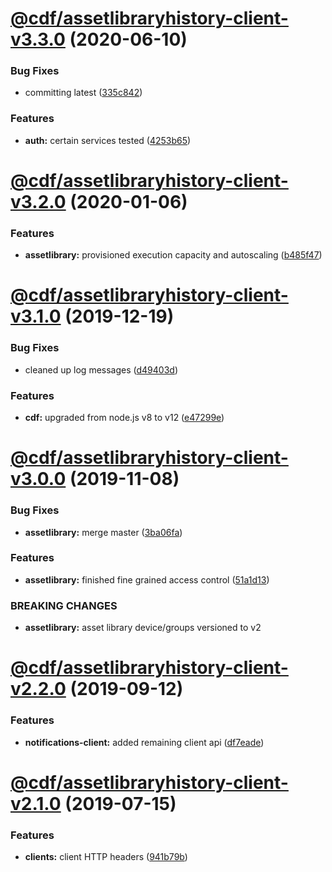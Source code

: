 # [@cdf/assetlibraryhistory-client-v3.3.0](https://git-codecommit.us-west-2.amazonaws.com/v1/repos/cdf-core/compare/@cdf/assetlibraryhistory-client-v3.2.0...@cdf/assetlibraryhistory-client-v3.3.0) (2020-06-10)


### Bug Fixes

* committing latest ([335c842](https://git-codecommit.us-west-2.amazonaws.com/v1/repos/cdf-core/commit/335c84223ab2a860c52766559b220170a64c7c17))


### Features

* **auth:** certain services tested ([4253b65](https://git-codecommit.us-west-2.amazonaws.com/v1/repos/cdf-core/commit/4253b65750e52dd962a3a42dde05626044bb79cc))

# [@cdf/assetlibraryhistory-client-v3.2.0](https://git-codecommit.us-west-2.amazonaws.com/v1/repos/cdf-core/compare/@cdf/assetlibraryhistory-client-v3.1.0...@cdf/assetlibraryhistory-client-v3.2.0) (2020-01-06)


### Features

* **assetlibrary:** provisioned execution capacity and autoscaling ([b485f47](https://git-codecommit.us-west-2.amazonaws.com/v1/repos/cdf-core/commit/b485f477c0b1c36d63f74c70fa041c296148b980))

# [@cdf/assetlibraryhistory-client-v3.1.0](https://git-codecommit.us-west-2.amazonaws.com/v1/repos/cdf-core/compare/@cdf/assetlibraryhistory-client-v3.0.0...@cdf/assetlibraryhistory-client-v3.1.0) (2019-12-19)


### Bug Fixes

* cleaned up log messages ([d49403d](https://git-codecommit.us-west-2.amazonaws.com/v1/repos/cdf-core/commit/d49403d11f3f73ea8c5ce061bfa790ec40cd8c13))


### Features

* **cdf:** upgraded from node.js v8 to v12 ([e47299e](https://git-codecommit.us-west-2.amazonaws.com/v1/repos/cdf-core/commit/e47299ee399acf6554a0845048c4fed99251c2b1))

# [@cdf/assetlibraryhistory-client-v3.0.0](https://git-codecommit.us-west-2.amazonaws.com/v1/repos/cdf-core/compare/@cdf/assetlibraryhistory-client-v2.2.0...@cdf/assetlibraryhistory-client-v3.0.0) (2019-11-08)


### Bug Fixes

* **assetlibrary:** merge master ([3ba06fa](https://git-codecommit.us-west-2.amazonaws.com/v1/repos/cdf-core/commit/3ba06fa9fc5b264ceaed0f97ccf45fab97d57a08))


### Features

* **assetlibrary:** finished fine grained access control ([51a1d13](https://git-codecommit.us-west-2.amazonaws.com/v1/repos/cdf-core/commit/51a1d134ec48be2d62edc575998752ff866230bf))


### BREAKING CHANGES

* **assetlibrary:** asset library device/groups versioned to v2

# [@cdf/assetlibraryhistory-client-v2.2.0](https://git-codecommit.us-west-2.amazonaws.com/v1/repos/cdf-core/compare/@cdf/assetlibraryhistory-client-v2.1.0...@cdf/assetlibraryhistory-client-v2.2.0) (2019-09-12)


### Features

* **notifications-client:** added remaining client api ([df7eade](https://git-codecommit.us-west-2.amazonaws.com/v1/repos/cdf-core/commit/df7eade))

# [@cdf/assetlibraryhistory-client-v2.1.0](https://git-codecommit.us-west-2.amazonaws.com/v1/repos/cdf-core/compare/@cdf/assetlibraryhistory-client-v2.0.0...@cdf/assetlibraryhistory-client-v2.1.0) (2019-07-15)


### Features

* **clients:** client HTTP headers ([941b79b](https://git-codecommit.us-west-2.amazonaws.com/v1/repos/cdf-core/commit/941b79b))
